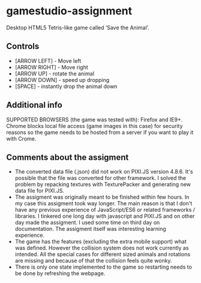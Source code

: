 
# gamestudio-assignment
Desktop HTML5 Tetris-like game called ‘Save the Animal’.

## Controls
* [ARROW LEFT] - Move left
* [ARROW RIGHT] - Move right
* [ARROW UP] - rotate the animal
* [ARROW DOWN] -  speed up dropping
* [SPACE] - instantly drop the animal down

## Additional info
SUPPORTED BROWSERS (the game was tested with): Firefox and IE9+. Chrome blocks local file access (game images in this case) for security reasons so the game needs to be hosted from a server if you want to play it with Crome.

## Comments about the assigment
* The converted data file (.json) did not work on PIXI.JS version 4.8.6. It's possible that the file was converted for other framework. I solved the problem by repacking textures with TexturePacker and generating new data file for PIXI.JS.
* The assigment was originally meant to be finished within few hours. In my case this assigment took way longer. The main reason is that I don't have any previous experience of JavaScript/ES6 or related frameworks / libraries. I tinkered one long day with javascript and PIXI.JS and on other day made the assigment. I used some time on third day on documentation. The assigment itself was interesting learning experience.
* The game has the features (excluding the extra mobile support) what was defined. However the collision system does not work currently as intended. All the special cases for different sized animals and rotations are missing and because of that the collision feels quite wonky.
* There is only one state implemented to the game so restarting needs to be done by refreshing the webpage.